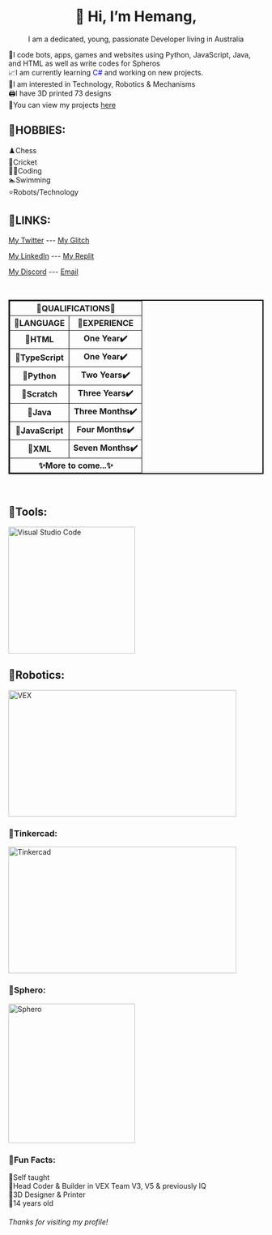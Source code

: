 <h1><center>👋 Hi, I’m Hemang, </center></h1> 

<p><center>I am a dedicated, young, passionate Developer living in Australia</center></p>
💫I code bots, apps, games and websites using Python, JavaScript, Java, and HTML as well as write codes for Spheros<br>📈I am currently learning <font color = "#0000FF">C#</font> and working on new projects.<br>👀I am interested in Technology, Robotics & Mechanisms<br>🖨️I have 3D printed <bold>73 </bold>designs<br>👏You can view my projects <a href = "https://github.com/Zemerik?tab=repositories">here</a></p>

<h2>🔌HOBBIES: </h2>
<p>♟️Chess<br>🏏Cricket<br>🧑‍💻Coding<br>🏊Swimming<br>⭐Robots/Technology</p>
<h2>🔌LINKS: </h2>
<p><a href = "https://twitter.com/ZemerikY">My Twitter</a> --- <a href = "https://glitch.com/@zemerik">My Glitch</a></p>
<p><a href = "https://www.linkedin.com/in/lucifer-yadav-7858b3284/">My LinkedIn</a> --- <a href = "https://replit.com/@LuiceferYadav">My Replit</a></p>
<p><a href = "https://discord.com/users/1018816958587748383">My Discord</a> --- <a href = "mailto: zemerikY@gmailcom">Email</a></p>
<br>
<center><table border = "2" bordercolor = "#000000" cellpadding = "2">
  <tbody>
    <tr>
      <th colspan = "2">🌟QUALIFICATIONS🌟</th>
    </tr>
    <tr>
      <th>📜LANGUAGE</th>
      <th>🔢EXPERIENCE</th>
    </tr>
    <tr>
      <th>💯HTML</th>
      <th>One Year✔️</th>
    </tr>
    <tr>
      <th>💯TypeScript</th>
      <th>One Year✔️</th>
    </tr>
    <tr>
      <th>💯Python</th>
      <th>Two Years✔️</th>
    </tr>
    <tr>
      <th>💯Scratch</th>
      <th>Three Years✔️</th>
    </tr>
    <tr>
      <th>💯Java</th>
      <th>Three Months✔️</th>
    </tr>
    <tr>
      <th>💯JavaScript</th>
      <th>Four Months✔️</th>
    </tr>
    <tr>
      <th>💯XML</th>
      <th>Seven Months✔️</th>
    <tr>
      <th colspan = "2">✨More to come...✨</th>
    </tr>
  </tbody>
</table></center>

<br>
  
<h2>🔌Tools: </h2>
<img src = "https://cdn.discordapp.com/attachments/1062477574841831594/1146451203228696577/image.png" alt = "Visual Studio Code" style = "width:250px;height:250px">

<h2>🔌Robotics: </h2>
<img src = "https://cdn.discordapp.com/attachments/1062477574841831594/1147469198482751519/image.png" alt = "VEX" style = "width:450px;height:250px">

<h3>🔌Tinkercad: </h3>
<img src = "https://cdn.discordapp.com/attachments/1062477574841831594/1147470920886263828/image.png" alt = "Tinkercad" style = "width:450px;height:250px">

<h3>🔌Sphero: </h3>
<img src = "https://cdn.discordapp.com/attachments/1062477574841831594/1147473463896973352/image.png" alt = "Sphero" style = "width:250px;height:275px">

<h3>🔌Fun Facts: </h3>
<p>🧠Self taught<br>🤖Head Coder & Builder in VEX Team V3, V5 & previously IQ<br>🗼3D Designer & Printer<br>🔞14 years old</p>

<h6>Thanks for visiting my profile!</h6>
<!---
Zemerik/Zemerik is a ✨ special ✨ repository because its `README.md` (this file) appears on your GitHub profile.
You can click the Preview link to take a look at your changes.
--->
